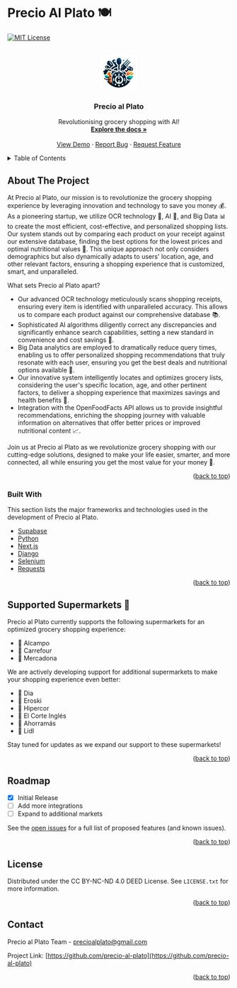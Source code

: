 # Precio Al Plato 🍽️

<!-- Precio al Plato README -->

<!-- PROJECT SHIELDS 
[![Contributors][contributors-shield]][contributors-url]
[![Forks][forks-shield]][forks-url]
[![Stargazers][stars-shield]][stars-url]
[![Issues][issues-shield]][issues-url] -->
[![MIT License][license-shield]][license-url]


<!-- PROJECT LOGO -->
<br />
<div align="center">
  <a href="https://github.com/precio-al-plato">
    <img src="https://github.com/precio-al-plato/.github/blob/main/profile/images/logo.png" alt="Logo" width="80" height="80">
  </a>

  <h3 align="center">Precio al Plato</h3>

  <p align="center">
    Revolutionising grocery shopping with AI!
    <br />
    <a href="https://github.com/precio-al-plato"><strong>Explore the docs »</strong></a>
    <br />
    <br />
    <a href="https://github.com/precio-al-plato">View Demo</a>
    ·
    <a href="https://github.com/precio-al-plato/issues">Report Bug</a>
    ·
    <a href="https://github.com/precio-al-plato/issues">Request Feature</a>
  </p>
</div>


<!-- TABLE OF CONTENTS -->
<details>
  <summary>Table of Contents</summary>
  <ol>
    <li>
      <a href="#about-the-project">About The Project</a>
      <ul>
        <li><a href="#built-with">Built With</a></li>
      </ul>
    </li>
    <li><a href="#getting-started">Getting Started</a></li>
    <li><a href="#usage">Usage</a></li>
    <li><a href="#roadmap">Roadmap</a></li>
    <li><a href="#license">License</a></li>
    <li><a href="#contact">Contact</a></li>
    <li><a href="#acknowledgments">Acknowledgments</a></li>
  </ol>
</details>


<!-- ABOUT THE PROJECT -->
## About The Project

At Precio al Plato, our mission is to revolutionize the grocery shopping experience by leveraging innovation and technology to save you money 💰. As a pioneering startup, we utilize OCR technology 📸, AI 🧠, and Big Data 📊 to create the most efficient, cost-effective, and personalized shopping lists. Our system stands out by comparing each product on your receipt against our extensive database, finding the best options for the lowest prices and optimal nutritional values 🍏. This unique approach not only considers demographics but also dynamically adapts to users' location, age, and other relevant factors, ensuring a shopping experience that is customized, smart, and unparalleled.

What sets Precio al Plato apart?
* Our advanced OCR technology meticulously scans shopping receipts, ensuring every item is identified with unparalleled accuracy. This allows us to compare each product against our comprehensive database 📚.
* Sophisticated AI algorithms diligently correct any discrepancies and significantly enhance search capabilities, setting a new standard in convenience and cost savings 💸.
* Big Data analytics are employed to dramatically reduce query times, enabling us to offer personalized shopping recommendations that truly resonate with each user, ensuring you get the best deals and nutritional options available 🥗.
* Our innovative system intelligently locates and optimizes grocery lists, considering the user's specific location, age, and other pertinent factors, to deliver a shopping experience that maximizes savings and health benefits 🛒.
* Integration with the OpenFoodFacts API allows us to provide insightful recommendations, enriching the shopping journey with valuable information on alternatives that offer better prices or improved nutritional content 📈.

Join us at Precio al Plato as we revolutionize grocery shopping with our cutting-edge solutions, designed to make your life easier, smarter, and more connected, all while ensuring you get the most value for your money 💼.


<p align="right">(<a href="#readme-top">back to top</a>)</p>


### Built With

This section lists the major frameworks and technologies used in the development of Precio al Plato.

* [Supabase](https://supabase.io/)
* [Python](https://www.python.org/)
* [Next.js](https://nextjs.org/)
* [Django](https://www.djangoproject.com/)
* [Selenium](https://www.selenium.dev/)
* [Requests](https://docs.python-requests.org/)

<p align="right">(<a href="#readme-top">back to top</a>)</p>



<!-- SUPPORTED SUPERMARKETS -->
## Supported Supermarkets 🛒

Precio al Plato currently supports the following supermarkets for an optimized grocery shopping experience:

- 🌟 Alcampo
- 🌟 Carrefour
- 🌟 Mercadona

We are actively developing support for additional supermarkets to make your shopping experience even better:

- 🚧 Dia
- 🚧 Eroski
- 🚧 Hipercor
- 🚧 El Corte Inglés
- 🚧 Ahorramás
- 🚧 Lidl

Stay tuned for updates as we expand our support to these supermarkets!

<p align="right">(<a href="#readme-top">back to top</a>)</p>


<!-- ROADMAP -->
## Roadmap

- [x] Initial Release
- [ ] Add more integrations
- [ ] Expand to additional markets

See the [open issues](https://github.com/precio-al-plato/precio-al-plato/issues) for a full list of proposed features (and known issues).

<p align="right">(<a href="#readme-top">back to top</a>)</p>


<!-- LICENSE -->
## License

Distributed under the CC BY-NC-ND 4.0 DEED License. See `LICENSE.txt` for more information.

<p align="right">(<a href="#readme-top">back to top</a>)</p>


<!-- CONTACT -->
## Contact

Precio al Plato Team - precioalplato@gmail.com

Project Link: [https://github.com/precio-al-plato](https://github.com/precio-al-plato)

<p align="right">(<a href="#readme-top">back to top</a>)</p>


<!-- MARKDOWN LINKS & IMAGES -->
[contributors-shield]: https://img.shields.io/github/contributors/precio-al-plato/precio-al-plato.svg?style=for-the-badge
[contributors-url]: https://github.com/precio-al-plato/precio-al-plato/graphs/contributors
[forks-shield]: https://img.shields.io/github/forks/precio-al-plato/precio-al-plato.svg?style=for-the-badge
[forks-url]: https://github.com/precio-al-plato/precio-al-plato/network/members
[stars-shield]: https://img.shields.io/github/stars/precio-al-plato/precio-al-plato.svg?style=for-the-badge
[stars-url]: https://github.com/precio-al-plato/stargazers
[issues-shield]: https://img.shields.io/github/issues/precio-al-plato/precio-al-plato.svg?style=for-the-badge
[issues-url]: https://github.com/precio-al-plato/precio-al-plato/issues
[license-shield]: https://img.shields.io/github/license/precio-al-plato/precio-al-plato.svg?style=for-the-badge
[license-url]: https://github.com/precio-al-plato/.github/blob/main/LICENSE.txt

